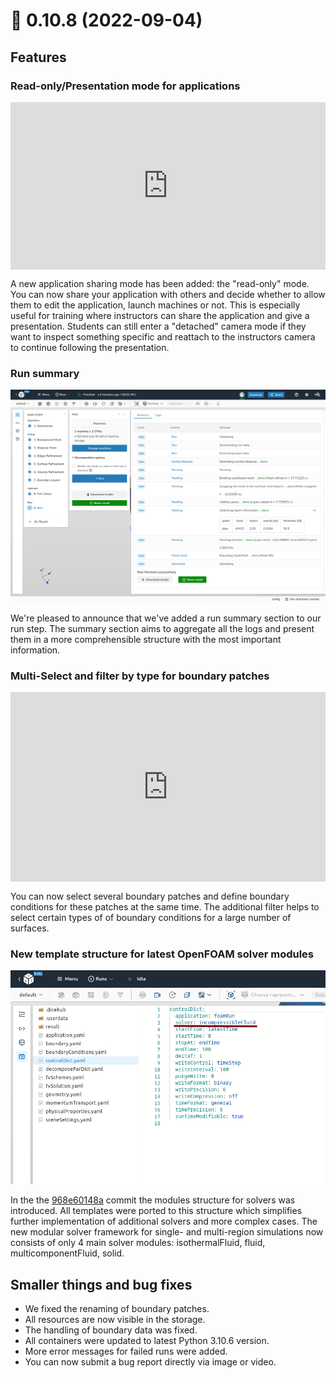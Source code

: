 # 🚀 0.10.8 (2022-09-04)

## Features

### Read-only/Presentation mode for applications

<div style="padding:53.13% 0 0 0;position:relative;"><iframe src="https://player.vimeo.com/video/746718327?h=3dc378246e&amp;badge=0&amp;autopause=0&amp;player_id=0&amp;app_id=58479" frameborder="0" allow="autoplay; fullscreen; picture-in-picture" allowfullscreen style="position:absolute;top:0;left:0;width:100%;height:100%;" title="read_only_mode"></iframe></div><script src="https://player.vimeo.com/api/player.js"></script>

A new application sharing mode has been added: the "read-only" mode. You can now
share your application with others and decide whether to allow them to
edit the application, launch machines or not. This is especially useful for 
training where instructors can share the application and give a presentation.
Students can still enter a "detached" camera mode if they want to inspect 
something specific and reattach to the instructors camera to continue following
the presentation.

### Run summary

![Run summary](./images/run_summary.png)

We're pleased to announce that we've added a run summary section to our run 
step. The summary section aims to aggregate all the logs and present them in a 
more comprehensible structure with the most important information.

### Multi-Select and filter by type for boundary patches

<div style="padding:60.18% 0 0 0;position:relative;"><iframe src="https://player.vimeo.com/video/746718280?h=9a5f6872c9&amp;badge=0&amp;autopause=0&amp;player_id=0&amp;app_id=58479" frameborder="0" allow="autoplay; fullscreen; picture-in-picture" allowfullscreen style="position:absolute;top:0;left:0;width:100%;height:100%;" title="multi_select"></iframe></div><script src="https://player.vimeo.com/api/player.js"></script>

You can now select several boundary patches and define boundary conditions for 
these patches at the same time. The additional filter helps to select certain types of 
of boundary conditions for a large number of surfaces.

### New template structure for latest OpenFOAM solver modules

![Solver modules](./images/solver_modules.png)

In the the [968e60148a](https://github.com/OpenFOAM/OpenFOAM-dev/commit/968e60148ab31ec017f275673496d6193713d7e5) 
commit the modules structure for solvers was introduced. All templates were 
ported to this structure which simplifies further implementation of additional 
solvers and more complex cases.
The new modular solver framework for single- and multi-region simulations now
consists of only 4 main solver modules: isothermalFluid, fluid, 
multicomponentFluid, solid.

## Smaller things and bug fixes

- We fixed the renaming of boundary patches.
- All resources are now visible in the storage.
- The handling of boundary data was fixed.
- All containers were updated to latest Python 3.10.6 version.
- More error messages for failed runs were added.
- You can now submit a bug report directly via image or video.
